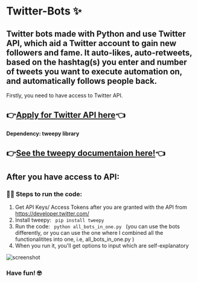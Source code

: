 # Twitter-Bots ✨
## Twitter bots made with Python and use Twitter API, which aid a Twitter account to gain new followers and fame. It auto-likes, auto-retweets, based on the hashtag(s) you enter and number of tweets you want to execute automation on, and automatically follows people back.

Firstly, you need to have access to Twitter API.
## 👉[Apply for Twitter API here](https://developer.twitter.com/)👈

#### Dependency: tweepy library
## 👉[See the tweepy documentaion here!](http://docs.tweepy.org/en/latest/)👈

 After you have access to API: 
 ---
### 👨‍💻 Steps to run the code:
1. Get API Keys/ Access Tokens after you are granted with the API from https://developer.twitter.com/
2. Install tweepy: <code> pip install tweepy </code>
2. Run the code: <code> python all_bots_in_one.py </code>
  (you can use the bots differently, or you can use the one where I combined all the functionalitites into one, i.e, all_bots_in_one.py  )
3. When you run it, you'll get options to input which are self-explanatory

![screenshot](https://user-images.githubusercontent.com/55017730/91664437-fb82a700-eb0c-11ea-98f2-a2dd897f2d57.png)

### Have fun! 🤓

